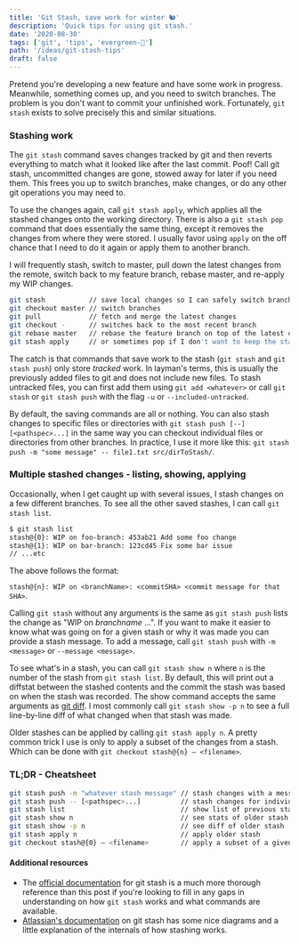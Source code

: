 ```yaml
---
title: 'Git Stash, save work for winter 🐿'
description: 'Quick tips for using git stash.'
date: '2020-08-30'
tags: ['git', 'tips', 'evergreen-🌲']
path: '/ideas/git-stash-tips'
draft: false
---
```


Pretend you're developing a new feature and have some work in progress. Meanwhile, something comes up, and you need to switch branches. The problem is you don't want to commit your unfinished work. Fortunately, `git stash` exists to solve precisely this and similar situations.

### Stashing work

The `git stash` command saves changes tracked by git and then reverts everything to match what it looked like after the last commit. Poof! Call git stash, uncommitted changes are gone, stowed away for later if you need them. This frees you up to switch branches, make changes, or do any other git operations you may need to.

To use the changes again, call `git stash apply`, which applies all the stashed changes onto the working directory. There is also a `git stash pop` command that does essentially the same thing, except it removes the changes from where they were stored. I usually favor using `apply` on the off chance that I need to do it again or apply them to another branch.

I will frequently stash, switch to master, pull down the latest changes from the remote, switch back to my feature branch, rebase master, and re-apply my WIP changes.

```bash
git stash           // save local changes so I can safely switch branches
git checkout master // switch branches
git pull            // fetch and merge the latest changes
git checkout -      // switches back to the most recent branch
git rebase master   // rebase the feature branch on top of the latest changes to master
git stash apply     // or sometimes pop if I don't want to keep the stashed changes
```

The catch is that commands that save work to the stash (`git stash` and `git stash push`) only store _tracked_ work. In layman's terms, this is usually the previously added files to git and does not include new files. To stash untracked files, you can first add them using `git add <whatever>` or call `git stash` or `git stash push` with the flag `-u` or `--included-untracked`.

By default, the saving commands are all or nothing. You can also stash changes to specific files or directories with `git stash push [--] [<pathspec>...]` in the same way you can checkout individual files or directories from other branches. In practice, I use it more like this: `git stash push -m "some message" -- file1.txt src/dirToStash/`.

### Multiple stashed changes - listing, showing, applying

Occasionally, when I get caught up with several issues, I stash changes on a few different branches. To see all the other saved stashes, I can call `git stash list`.

```bash
$ git stash list
stash@{0}: WIP on foo-branch: 453ab21 Add some foo change
stash@{1}: WIP on bar-branch: 123cd45 Fix some bar issue
// ...etc
```

The above follows the format:

`stash@{n}: WIP on <branchName>: <commitSHA> <commit message for that SHA>`.

Calling `git stash` without any arguments is the same as `git stash push` lists the change as "WIP on _branchname_ ...". If you want to make it easier to know what was going on for a given stash or why it was made you can provide a stash message. To add a message, call `git stash push` with `-m <message>` or `--message <message>`.

To see what's in a stash, you can call `git stash show n` where `n` is the number of the stash from `git stash list`. By default, this will print out a diffstat between the stashed contents and the commit the stash was based on when the stash was recorded. The show command accepts the same arguments as [git diff](https://git-scm.com/docs/git-diff). I most commonly call `git stash show -p n` to see a full line-by-line diff of what changed when that stash was made.

Older stashes can be applied by calling `git stash apply n`. A pretty common trick I use is only to apply a subset of the changes from a stash. Which can be done with `git checkout stash@{n} — <filename>`.

### TL;DR - Cheatsheet

```bash
git stash push -m "whatever stash message" // stash changes with a message
git stash push -- [<pathspec>...]          // stash changes for individual files or directories
git stash list                             // show list of previous stashes
git stash show n                           // see stats of older stash
git stash show -p n                        // see diff of older stash
git stash apply n                          // apply older stash
git checkout stash@{0} — <filename>        // apply a subset of a given stash
```

#### Additional resources

- The [official documentation](https://git-scm.com/docs/git-stash) for git stash is a much more thorough reference than this post if you're looking to fill in any gaps in understanding on how `git stash` works and what commands are available.
- [Atlassian's documentation](https://www.atlassian.com/git/tutorials/saving-changes/git-stash) on git stash has some nice diagrams and a little explanation of the internals of how stashing works.
